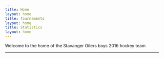 ```yaml
---
title: Home
layout: home
title: Tournaments
layout: home
title: Statistics
layout: home
---
```

Welcome to the home of the Stavanger Oilers boys 2016 hockey team

----
<!DOCTYPE html>
<html lang="en">
<head>
    <meta charset="UTF-8">
    <meta name="viewport" content="width=device-width, initial-scale=1.0">
    <title>Data Visualization</title>
    <script src="https://cdn.jsdelivr.net/npm/chart.js"></script>
    <script src="https://cdn.plot.ly/plotly-latest.min.js"></script>
</head>
<body>
    <canvas id="myChart" width="400" height="200"></canvas>
    <script>
        const ctx = document.getElementById('myChart').getContext('2d');
        var mixedChart = new Chart(ctx, {
            type: 'bar',
            data: {
                datasets: [{
                    label: 'Team Goals',
                    data: [4, 4, 2, 2, 7, 11, 7, 3, 9, 8, 3],
                    order: 1
            }, {
                label: 'Team Passes',
                data: [10, 28, 18, 24, 32, 29, 18, 21, 16, 17, 12],
                type: 'line',
                order: 2
        }],
        labels: ['G1: Skedsmo', 'G2: Lørenskog', 'G3: Lørenskog', 'G4: Comet', 'G5: Skedsmo', 'G6: Astor', 'G7: Rosenborg', 'G8: Rosenborg', 'G9: Astor', 'G10: Comet', 'G11: Lærenskog']
    },
       options: {
                scales: {
                    y: {
                        beginAtZero: true
                    }
                }
            }
        });
    </script>
<div id="myDiv" style="width: 100%; height: 100%;"></div>
<script>
  var data = [{
    x: [1, 2, 3, 4, 5, 6, 7, 8, 9, 10, 11],
    y: [4, 4, 3, 6, 7, 10, 12, 9, 10, 4, 3],
    mode: 'markers',
    type: 'scatter'
  }];

  Plotly.newPlot('myDiv', data);
</script>
</body>
</html>
----

[^1]: [It can take up to 10 minutes for changes to your site to publish after you push the changes to GitHub](https://docs.github.com/en/pages/setting-up-a-github-pages-site-with-jekyll/creating-a-github-pages-site-with-jekyll#creating-your-site).

[Just the Docs]: https://just-the-docs.github.io/just-the-docs/
[GitHub Pages]: https://docs.github.com/en/pages
[README]: https://github.com/just-the-docs/just-the-docs-template/blob/main/README.md
[Jekyll]: https://jekyllrb.com
[GitHub Pages / Actions workflow]: https://github.blog/changelog/2022-07-27-github-pages-custom-github-actions-workflows-beta/
[use this template]: https://github.com/just-the-docs/just-the-docs-template/generate
